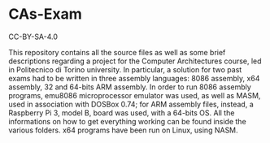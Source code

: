 # CAs-Exam
CC-BY-SA-4.0

This repository contains all the source files as well as some brief descriptions regarding a project for the Computer Architectures course, led in Politecnico di Torino university.
In particular, a solution for two past exams had to be written in three assembly languages: 8086 assembly, x64 assembly, 32 and 64-bits ARM assembly. In order to run 8086 assembly programs, emu8086 microprocessor emulator was used, as well as MASM, used in association with DOSBox 0.74; for ARM assembly files, instead, a Raspberry Pi 3, model B, board was used, with a 64-bits OS. All the informations on how to get everything working can be found inside the various folders. x64 programs have been run on Linux, using NASM.
